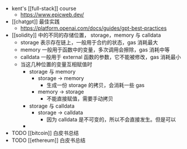 - kent's [[full-stack]] course
	- https://www.epicweb.dev/
- [[chatgpt]] 最佳实践
	- https://platform.openai.com/docs/guides/gpt-best-practices
- [[solidity]] 中的不同的存储位置， storage，memory 与 calldata
	- storage 表示存在链上，一般用于合约的状态，gas 消耗最大
	- memory 一般用于函数中的变量，多次调用会擦除，gas 消耗中等
	- calldata 一般用于 external 函数的参数，它不能被修改，gas 消耗最小
	- 当这几种位置的变量互相赋值时
		- storage 与 memory
			- storage -> memory
				- 生成一份 storage 的拷贝，会消耗一些 gas
			- memory -> storage
				- 不能直接赋值，需要手动拷贝
		- storage 与 calldata
			- storage -> calldata
				- 因为 calldata 是不可变的，所以不会直接发生。但是可以
		-
- TODO [[bitcoin]] 白皮书总结
- TODO [[ethereum]] 白皮书总结